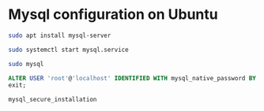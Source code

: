 
# Mysql configuration on Ubuntu

```bash
sudo apt install mysql-server
```

```bash
sudo systemctl start mysql.service
```

```bash
sudo mysql
```

```sql
ALTER USER 'root'@'localhost' IDENTIFIED WITH mysql_native_password BY 'password';
exit;
```

```bash
mysql_secure_installation
```
